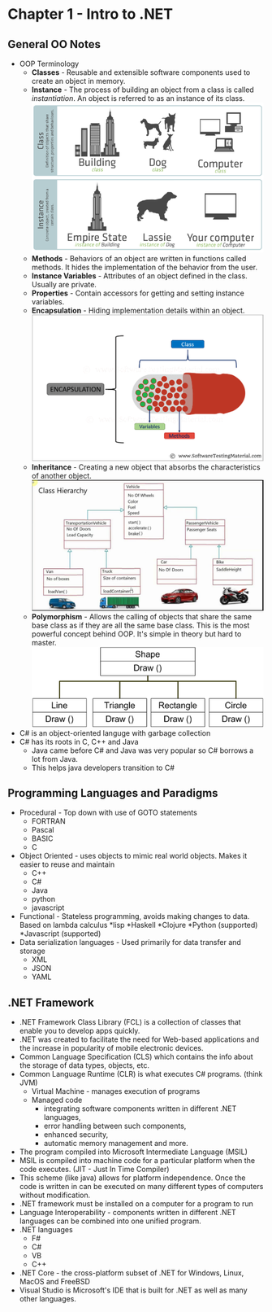# Chapter 1 - Intro to .NET ##

## General OO Notes ##

* OOP Terminology
  * **Classes** - Reusable and extensible software components used to create an object in memory.
  * **Instance** - The process of building an object from a class is called *instantiation*. An object is referred to as an instance of its class.
![Class vs Instance](images/class-instance.png)
  * **Methods** - Behaviors of an object are written in functions called methods. It hides the implementation of the behavior from the user.
  * **Instance Variables** - Attributes of an object defined in the class. Usually are private.
  * **Properties** - Contain accessors for getting and setting instance variables.
  * **Encapsulation** - Hiding implementation details within an object. 
![Encapsulation Image](images/Encapsulation.png)
  * **Inheritance** - Creating a new object that absorbs the characteristics of another object.
![Inheritance Image](images/inheritance.jpg)
  * **Polymorphism** - Allows the calling of objects that share the same base class as if they are all the same base class. This is the most powerful concept behind OOP. It's simple in theory but hard to master.
![Polymorphism Image](images/polymorphism.png)
* C# is an object-oriented languge with garbage collection
* C# has its roots in C, C++ and Java
  * Java came before C# and Java was very popular so C# borrows a lot from Java.
  * This helps java developers transition to C#

## Programming Languages and Paradigms ##

* Procedural - Top down with use of GOTO statements
  * FORTRAN
  * Pascal
  * BASIC
  * C
* Object Oriented - uses objects to mimic real world objects. Makes it easier to reuse and maintain
  * C++
  * C#
  * Java
  * python
  * javascript
* Functional - Stateless programming, avoids making changes to data. Based on lambda calculus
  *lisp
  *Haskell
  *Clojure
  *Python (supported)
  *Javascript (supported)
* Data serialization languages - Used primarily for data transfer and storage
  * XML
  * JSON
  * YAML

## .NET Framework ##

* .NET Framework Class Library (FCL) is a collection of classes that enable you to develop apps quickly.
* .NET was created to facilitate the need for Web-based applications and the increase in popularity of mobile electronic devices.
* Common Language Specification (CLS) which contains the info about the storage of data types, objects, etc.
* Common Language Runtime (CLR) is what executes C# programs. (think JVM)
  * Virtual Machine - manages execution of programs
  * Managed code
    * integrating software components written in different .NET languages,
    * error handling between such components,
    * enhanced security,
    * automatic memory management and more.
* The program compiled into Microsoft Intermediate Language (MSIL)
* MSIL is compiled into machine code for a particular platform when the code executes. (JIT - Just In Time Compiler)
* This scheme (like java) allows for platform independence. Once the code is written in can be executed on many
different types of computers without modification.
* .NET framework must be installed on a computer for a program to run
* Language Interoperability - components written in different .NET languages can be combined into one unified program.
* .NET languages
  * F#
  * C#
  * VB
  * C++
* .NET Core - the cross-platform subset of .NET for Windows, Linux, MacOS and FreeBSD
* Visual Studio is Microsoft's IDE that is built for .NET as well as many other languages.